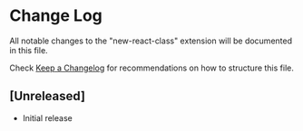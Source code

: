 # Change Log
All notable changes to the "new-react-class" extension will be documented in this file.

Check [Keep a Changelog](http://keepachangelog.com/) for recommendations on how to structure this file.

## [Unreleased]
- Initial release